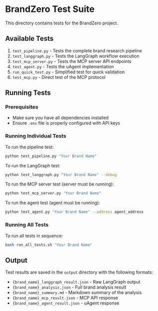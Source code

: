 # BrandZero Test Suite

This directory contains tests for the BrandZero project.

## Available Tests

1. `test_pipeline.py` - Tests the complete brand research pipeline
2. `test_langgraph.py` - Tests the LangGraph workflow execution
3. `test_mcp_server.py` - Tests the MCP server API endpoints
4. `test_agent.py` - Tests the uAgent implementation
5. `run_quick_test.py` - Simplified test for quick validation
6. `test_mcp.py` - Direct test of the MCP protocol

## Running Tests

### Prerequisites

- Make sure you have all dependencies installed
- Ensure `.env` file is properly configured with API keys

### Running Individual Tests

To run the pipeline test:
```bash
python test_pipeline.py "Your Brand Name"
```

To run the LangGraph test:
```bash
python test_langgraph.py "Your Brand Name" --debug
```

To run the MCP server test (server must be running):
```bash
python test_mcp_server.py "Your Brand Name"
```

To run the agent test (agent must be running):
```bash
python test_agent.py "Your Brand Name" --address agent_address
```

### Running All Tests

To run all tests in sequence:
```bash
bash run_all_tests.sh "Your Brand Name"
```

## Output

Test results are saved in the `output` directory with the following formats:
- `{brand_name}_langgraph_result.json` - Raw LangGraph output
- `{brand_name}_analysis.json` - Full brand analysis result
- `{brand_name}_summary.md` - Markdown summary of the analysis
- `{brand_name}_mcp_result.json` - MCP API response
- `{brand_name}_agent_result.json` - uAgent response

